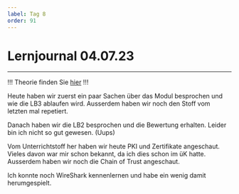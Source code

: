 ```yaml
---
label: Tag 8
order: 91
---
```


# Lernjournal 04.07.23
---

!!!
Theorie finden Sie [hier](../theorie/8)
!!!

Heute haben wir zuerst ein paar Sachen über das Modul besprochen und wie die LB3 ablaufen wird. Ausserdem haben wir noch den Stoff vom letzten mal repetiert.

Danach haben wir die LB2 besprochen und die Bewertung erhalten. Leider bin ich nicht so gut gewesen. (Uups)

Vom Unterrichtstoff her haben wir heute PKI und Zertifikate angeschaut. Vieles davon war mir schon bekannt, da ich dies schon im üK hatte. Ausserdem haben wir noch die Chain of Trust angeschaut.

Ich konnte noch WireShark kennenlernen und habe ein wenig damit herumgespielt.

